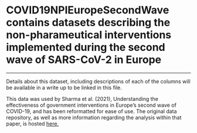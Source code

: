# COVID19NPIEuropeSecondWave contains datasets describing the non-pharameutical interventions implemented during the second wave of SARS-CoV-2 in Europe

---

Details about this dataset, including descriptions of each of the columns will be available in a write up to be linked in this file. 

This data was used by Sharma et al. (2021), Understanding the effectiveness of government interventions in Europe’s second wave of COVID-19, and has been reformatted for ease of use. The original data repository, as well as more information regarding the analysis within that paper, is hosted [here.](https://github.com/MrinankSharma/COVID19NPISecondWave)
